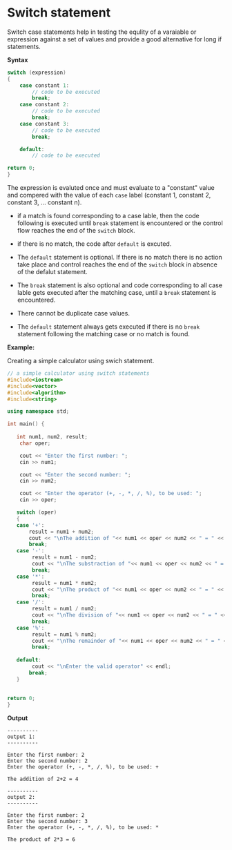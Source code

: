 # Switch statement

Switch case statements help in testing the equlity of a varaiable or expression against a set of values and provide a good alternative for long if statements.

**Syntax**

```cpp
switch (expression)
{
    case constant 1:
        // code to be executed
        break;
    case constant 2:
        // code to be executed
        break;
    case constant 3:
        // code to be executed
        break;

    default:
        // code to be executed

return 0;
}
```

The expression is evaluted once and must evaluate to a "constant" value and compered with the value of each `case` label (constant 1, constant 2, constant 3, ... constant n).

* if a match is found corresponding to a case lable, then the code following is executed until `break` statement is encountered or the control flow reaches the end of the `switch` block.

* if there is no match, the code after `default` is excuted.

* The `default` statement is optional. If there is no match there is no action take place and control reaches the end of the `switch` block in absence of the defalut statement.

* The `break` statement is also optional and code corresponding to all case lable gets executed after the matching case, until a `break` statement is encountered.

* There cannot be duplicate case values.

* The `default` statement always gets executed if there is no `break` statement following the matching case or no match is found.


**Example:**
 
Creating a simple calculator using swich statement.

```cpp
// a simple calculator using switch statements
#include<iostream>
#include<vector>
#include<algorithm>
#include<string>

using namespace std;

int main() {
   
   int num1, num2, result;
    char oper;

    cout << "Enter the first number: ";
    cin >> num1;

    cout << "Enter the second number: ";
    cin >> num2;

    cout << "Enter the operator (+, -, *, /, %), to be used: ";
    cin >> oper;

   switch (oper)
   {
   case '+':
       result = num1 + num2;
       cout << "\nThe addition of "<< num1 << oper << num2 << " = " << result << endl; 
       break;
   case '-':
        result = num1 - num2;
        cout << "\nThe substraction of "<< num1 << oper << num2 << " = " << result << endl;
        break;
   case '*':
        result = num1 * num2;
        cout << "\nThe product of "<< num1 << oper << num2 << " = " << result << endl;
        break;
   case '/':
        result = num1 / num2;
        cout << "\nThe division of "<< num1 << oper << num2 << " = " << result << endl;
        break;
   case '%':
        result = num1 % num2;
        cout << "\nThe remainder of "<< num1 << oper << num2 << " = " << result << endl;
        break;
   
   default:
        cout << "\nEnter the valid operator" << endl;
       break;
   }
   
   
return 0;
}
```

**Output**

```
----------
output 1:
----------

Enter the first number: 2
Enter the second number: 2
Enter the operator (+, -, *, /, %), to be used: +

The addition of 2+2 = 4

----------
output 2:
----------

Enter the first number: 2
Enter the second number: 3
Enter the operator (+, -, *, /, %), to be used: *

The product of 2*3 = 6
```
